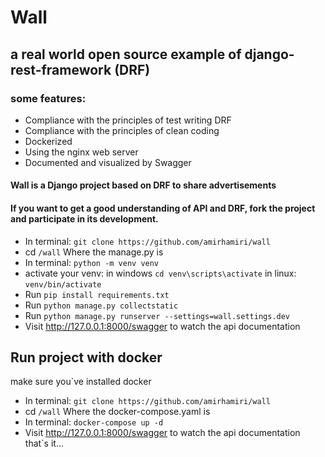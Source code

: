 # Wall
## a real world open source example of django-rest-framework (DRF)
### some features:
- Compliance with the principles of test writing DRF
- Compliance with the principles of clean coding
- Dockerized
- Using the nginx web server
- Documented and visualized by Swagger
#### Wall is a Django project based on DRF to share advertisements
#### If you want to get a good understanding of API and DRF, fork the project and participate in its development.
- In terminal: `git clone https://github.com/amirhamiri/wall`
- cd `/wall` Where the manage.py is
- In terminal: `python -m venv venv`
- activate your venv: in windows `cd venv\scripts\activate` in linux: `venv/bin/activate`
- Run `pip install requirements.txt`
- Run `python manage.py collectstatic`
- Run `python manage.py runserver --settings=wall.settings.dev`
- Visit http://127.0.0.1:8000/swagger to watch the api documentation
## Run project with docker
make sure you`ve installed docker
- In terminal: `git clone https://github.com/amirhamiri/wall`
- cd `/wall` Where the docker-compose.yaml is
- In terminal: `docker-compose up -d`
- Visit http://127.0.0.1:8000/swagger to watch the api documentation
that`s it...
